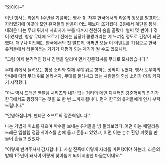 "와아아~" 

이번 행사는 라온의 1주년을 기념하는 행사 겸. 차후 한국에서의 라온의 행보를 발표하는 자리였기에 이곳에 모인 유저들의 반응이 어느 때보다 뜨거웠다. 
2층에서 계단을 통해 내려온 나는 무대 뒤에서 사회자가 부를 때까지 천천히 숨을 골랐다. 
벌써 몇 번이나 겪어 왔지만, 항상 무대에 오르기 전에는 심장이 쿵쾅거리는 게 느껴질 정도로 긴장이 되곤 했다. 
더구나 이번에는 한국에서의 첫 발표회. 
어쩌면 오늘 이 이벤트를 기점으로 한국 유저들에서 라온이라는 기기가 재평가 되는 계기가 될 수도 있으니까. 

"그럼 이제 본격적인 행사 진행을 알리며 먼저 강준혁씨를 무대로 모시겠습니다." 

무대 위에서 들려오는 함성 소리와 함께 무대 위로 향하는 장막이 걷혔다. 
행사 도우미의 안내에 따라 무대 위로 올라서자, 무대를 둘러싸고 있는 사람들의 함성 소리가 더욱 커지기 시작했다. 

"아~ 역시 드래곤 엠블렘 시리즈와 내가 없는 거리의 메인 디렉터인 강준혁씨의 인기가 한국에서도 굉장하다는 것을 또 한 번 느끼게 됩니다. 먼저 한국의 유저들에게 인사 부탁드립니다." 

"안녕하십니까. 펜타곤 소프트의 강준혁입니다." 

나는 가볍게 미소를 지으며 박수들 보내는 유저들을 빙 둘러보았다. 
어떤 이는 패밀리용 드래곤 엠블렘 정품 케이스를 손에 들고 흔들고 있었고, 어떤 이는 손수 환영 피켓을 만들어 흔들고 있었다. 

"이렇게 반겨주셔서 감사합니다. 사실 진즉에 이렇게 자리를 마련했어야 하는데, 라온의 발매 1주년이 돼서야 이렇게 찾아뵙게 되어 죄송한 마음뿐이네요." 